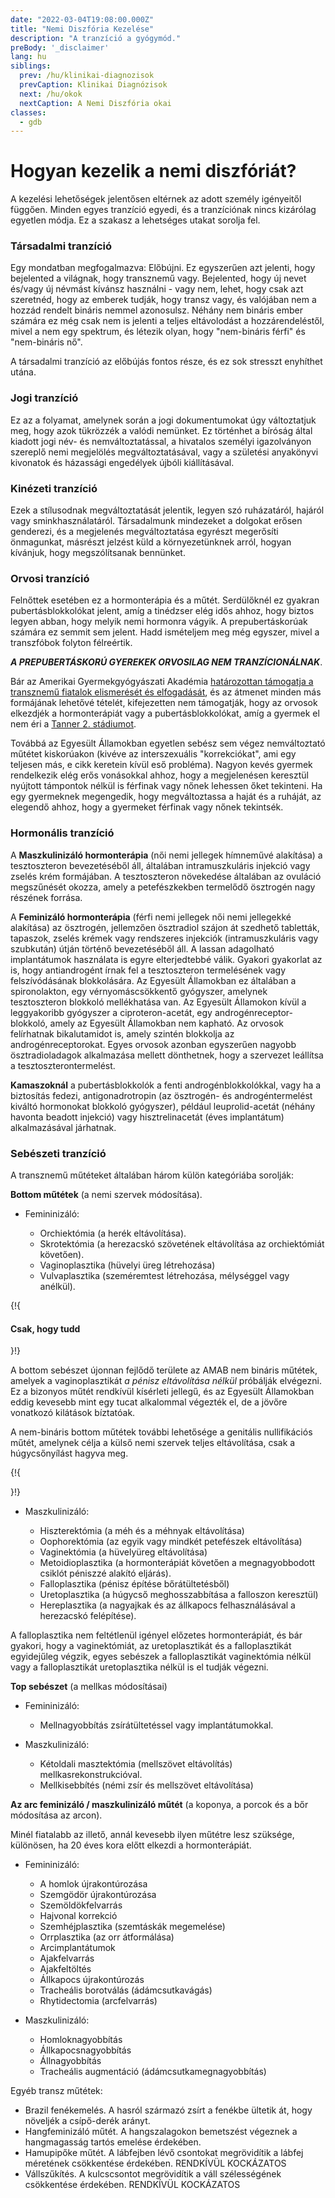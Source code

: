 ```yaml
---
date: "2022-03-04T19:08:00.000Z"
title: "Nemi Diszfória Kezelése"
description: "A tranzíció a gyógymód."
preBody: '_disclaimer'
lang: hu
siblings:
  prev: /hu/klinikai-diagnozisok
  prevCaption: Klinikai Diagnózisok
  next: /hu/okok
  nextCaption: A Nemi Diszfória okai
classes:
  - gdb
---
```


# Hogyan kezelik a nemi diszfóriát?

A kezelési lehetőségek jelentősen eltérnek az adott személy igényeitől függően. Minden egyes tranzíció egyedi, és a tranzíciónak nincs kizárólag egyetlen módja. Ez a szakasz a lehetséges utakat sorolja fel.

### Társadalmi tranzíció

Egy mondatban megfogalmazva: Előbújni. Ez egyszerűen azt jelenti, hogy bejelented a világnak, hogy transznemű vagy. Bejelented, hogy új nevet és/vagy új névmást kívánsz használni - vagy nem, lehet, hogy csak azt szeretnéd, hogy az emberek tudják, hogy transz vagy, és valójában nem a hozzád rendelt bináris nemmel azonosulsz. Néhány nem bináris ember számára ez még csak nem is jelenti a teljes eltávolodást a hozzárendeléstől, mivel a nem egy spektrum, és létezik olyan, hogy "nem-bináris férfi" és "nem-bináris nő".

A társadalmi tranzíció az előbújás fontos része, és ez sok stresszt enyhíthet utána.

### Jogi tranzíció

Ez az a folyamat, amelynek során a jogi dokumentumokat úgy változtatjuk meg, hogy azok tükrözzék a valódi nemünket. Ez történhet a bíróság által kiadott jogi név- és nemváltoztatással, a hivatalos személyi igazolványon szereplő nemi megjelölés megváltoztatásával, vagy a születési anyakönyvi kivonatok és házassági engedélyek újbóli kiállításával.

### Kinézeti tranzíció

Ezek a stílusodnak megváltoztatását jelentik, legyen szó ruházatáról, hajáról vagy sminkhasználatáról. Társadalmunk mindezeket a dolgokat erősen genderezi, és a megjelenés megváltoztatása egyrészt megerősíti önmagunkat, másrészt jelzést küld a környezetünknek arról, hogyan kívánjuk, hogy megszólítsanak bennünket.

### Orvosi tranzíció

Felnőttek esetében ez a hormonterápia és a műtét. Serdülőknél ez gyakran pubertásblokkolókat jelent, amíg a tinédzser elég idős ahhoz, hogy biztos legyen abban, hogy melyik nemi hormonra vágyik. A prepubertáskorúak számára ez semmit sem jelent. Hadd ismételjem meg még egyszer, mivel a transzfóbok folyton félreértik.

***A PREPUBERTÁSKORÚ GYEREKEK ORVOSILAG NEM TRANZÍCIONÁLNAK***.

Bár az Amerikai Gyermekgyógyászati Akadémia [határozottan támogatja a transznemű fiatalok elismerését és elfogadását](https://pediatrics.aappublications.org/content/pediatrics/early/2018/09/13/peds.2018-2162.full.pdf), és az átmenet minden más formájának lehetővé tételét, kifejezetten nem támogatják, hogy az orvosok elkezdjék a hormonterápiát vagy a pubertásblokkolókat, amíg a gyermek el nem éri a [Tanner 2. stádiumot](https://en.wikipedia.org/wiki/Tanner_scale).

Továbbá az Egyesült Államokban egyetlen sebész sem végez nemváltoztató műtétet kiskorúakon (kivéve az interszexuális "korrekciókat", ami egy teljesen más, e cikk keretein kívül eső probléma). Nagyon kevés gyermek rendelkezik elég erős vonásokkal ahhoz, hogy a megjelenésen keresztül nyújtott támpontok nélkül is férfinak vagy nőnek lehessen őket tekinteni. Ha egy gyermeknek megengedik, hogy megváltoztassa a haját és a ruháját, az elegendő ahhoz, hogy a gyermeket férfinak vagy nőnek tekintsék.

### Hormonális tranzíció

A **Maszkulinizáló hormonterápia** (női nemi jellegek hímneművé alakítása) a tesztoszteron bevezetéséből áll, általában intramuszkuláris injekció vagy zselés krém formájában. A tesztoszteron növekedése általában az ovuláció megszűnését okozza, amely a petefészkekben termelődő ösztrogén nagy részének forrása.

A **Feminizáló hormonterápia** (férfi nemi jellegek női nemi jellegekké alakítása) az ösztrogén, jellemzően ösztradiol szájon át szedhető tabletták, tapaszok, zselés krémek vagy rendszeres injekciók (intramuszkuláris vagy szubkután) útján történő bevezetéséből áll. A lassan adagolható implantátumok használata is egyre elterjedtebbé válik. Gyakori gyakorlat az is, hogy antiandrogént írnak fel a tesztoszteron termelésének vagy felszívódásának blokkolására. Az Egyesült Államokban ez általában a spironolakton, egy vérnyomáscsökkentő gyógyszer, amelynek tesztoszteron blokkoló mellékhatása van. Az Egyesült Államokon kívül a leggyakoribb gyógyszer a ciproteron-acetát, egy androgénreceptor-blokkoló, amely az Egyesült Államokban nem kapható. Az orvosok felírhatnak bikalutamidot is, amely szintén blokkolja az androgénreceptorokat. Egyes orvosok azonban egyszerűen nagyobb ösztradioladagok alkalmazása mellett dönthetnek, hogy a szervezet leállítsa a tesztoszterontermelést.

**Kamaszoknál** a pubertásblokkolók a fenti androgénblokkolókkal, vagy ha a biztosítás fedezi, antigonadrotropin (az ösztrogén- és androgéntermelést kiváltó hormonokat blokkoló gyógyszer), például leuprolid-acetát (néhány havonta beadott injekció) vagy hisztrelinacetát (éves implantátum) alkalmazásával járhatnak.

### Sebészeti tranzíció

A transznemű műtéteket általában három külön kategóriába sorolják:

**Bottom műtétek** (a nemi szervek módosítása).

- Femininizáló:

  - Orchiektómia (a herék eltávolítása).
  - Skrotektómia (a herezacskó szövetének eltávolítása az orchiektómiát követően).
  - Vaginoplasztika (hüvelyi üreg létrehozása)
  - Vulvaplasztika (szeméremtest létrehozása, mélységgel vagy anélkül).

{!{ <div class="gutter"><div class="card"><div class="card-body"><h4 class="card-title">Csak, hogy tudd</h4> }!}

A bottom sebészet újonnan fejlődő területe az AMAB nem bináris műtétek, amelyek a vaginoplasztikát *a pénisz eltávolítása nélkül* próbálják elvégezni. Ez a bizonyos műtét rendkívül kísérleti jellegű, és az Egyesült Államokban eddig kevesebb mint egy tucat alkalommal végezték el, de a jövőre vonatkozó kilátások bíztatóak.

A nem-bináris bottom műtétek további lehetősége a genitális nullifikációs műtét, amelynek célja a külső nemi szervek teljes eltávolítása, csak a húgycsőnyílást hagyva meg.

{!{ </div></div></div> }!}

- Maszkulinizáló:

  - Hiszterektómia (a méh és a méhnyak eltávolítása)
  - Oophorektómia (az egyik vagy mindkét petefészek eltávolítása)
  - Vaginektómia (a hüvelyüreg eltávolítása)
  - Metoidioplasztika (a hormonterápiát követően a megnagyobbodott csiklót péniszzé alakító eljárás).
  - Falloplasztika (pénisz építése bőrátültetésből)
  - Uretoplasztika (a húgycső meghosszabbítása a falloszon keresztül)
  - Hereplasztika (a nagyajkak és az állkapocs felhasználásával a herezacskó felépítése).

A falloplasztika nem feltétlenül igényel előzetes hormonterápiát, és bár gyakori, hogy a vaginektómiát, az uretoplasztikát és a falloplasztikát egyidejűleg végzik, egyes sebészek a falloplasztikát vaginektómia nélkül vagy a falloplasztikát uretoplasztika nélkül is el tudják végezni.  

**Top sebészet** (a mellkas módosításai)

- Femininizáló:
  
  - Mellnagyobbítás zsírátültetéssel vagy implantátumokkal.

- Maszkulinizáló:

  - Kétoldali masztektómia (mellszövet eltávolítás) mellkasrekonstrukcióval.
  - Mellkisebbítés (némi zsír és mellszövet eltávolítása)

**Az arc feminizáló / maszkulinizáló műtét** (a koponya, a porcok és a bőr módosítása az arcon).

  Minél fiatalabb az illető, annál kevesebb ilyen műtétre lesz szüksége, különösen, ha 20 éves kora előtt elkezdi a hormonterápiát.

- Femininizáló:

  - A homlok újrakontúrozása
  - Szemgödör újrakontúrozása
  - Szemöldökfelvarrás
  - Hajvonal korrekció
  - Szemhéjplasztika (szemtáskák megemelése)
  - Orrplasztika (az orr átformálása)
  - Arcimplantátumok
  - Ajakfelvarrás
  - Ajakfeltöltés
  - Állkapocs újrakontúrozás
  - Tracheális borotválás (ádámcsutkavágás)
  - Rhytidectomia (arcfelvarrás)

- Maszkulinizáló:

  - Homloknagyobbítás
  - Állkapocsnagyobbítás
  - Állnagyobbítás
  - Tracheális augmentáció (ádámcsutkamegnagyobbítás)

Egyéb transz műtétek:

- Brazil fenékemelés. A hasról származó zsírt a fenékbe ültetik át, hogy növeljék a csípő-derék arányt.
- Hangfeminizáló műtét. A hangszalagokon bemetszést végeznek a hangmagasság tartós emelése érdekében.
- Hamupipőke műtét. A lábfejben lévő csontokat megrövidítik a lábfej méretének csökkentése érdekében. RENDKÍVÜL KOCKÁZATOS
- Vállszűkítés. A kulcscsontot megrövidítik a váll szélességének csökkentése érdekében. RENDKÍVÜL KOCKÁZATOS
